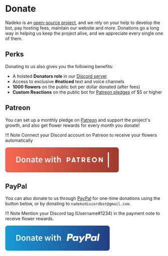 # Donate

Nadeko is an [open-source project][gitlab], and we rely on your help to develop the bot, pay hosting fees, maintain our website and more.
Donations go a long way in helping us keep the project alive, and we appreciate every single one of them.

## Perks

Donating to us also gives you the following benefits:

- A hoisted **Donators role** in our [Discord server][discord-server]
- Access to exclusive **#noticed** text and voice channels
- **1000 flowers** on the public bot per dollar donated (after fees)
- **Custom Reactions** on the public bot for [Patreon pledges][patreon] of $5 or higher

## Patreon

You can set up a monthly pledge on [Patreon][patreon] and support the project's growth, and also get flower rewards for every month you donate!

!!! Note
    Connect your Discord account on Patreon to receive your flowers automatically

[![img][patreon-button]][patreon]

## PayPal

You can also donate to us through [PayPal][paypal] for one-time donations using the button below, or by donating to `nadekodiscordbot@gmail.com`.

!!! Note
    Mention your Discord tag (Username#1234) in the payment note to receive flower rewards.

[![img][paypal-button]][paypal]

[gitlab]: https://gitlab.com/Kwoth/nadekobot
[discord-server]: https://discord.nadeko.bot/
[patreon]: https://www.patreon.com/nadekobot
[patreon-button]: ./assets/patreon.png
[paypal]: https://paypal.me/Kwoth
[paypal-button]: ./assets/paypal.png
